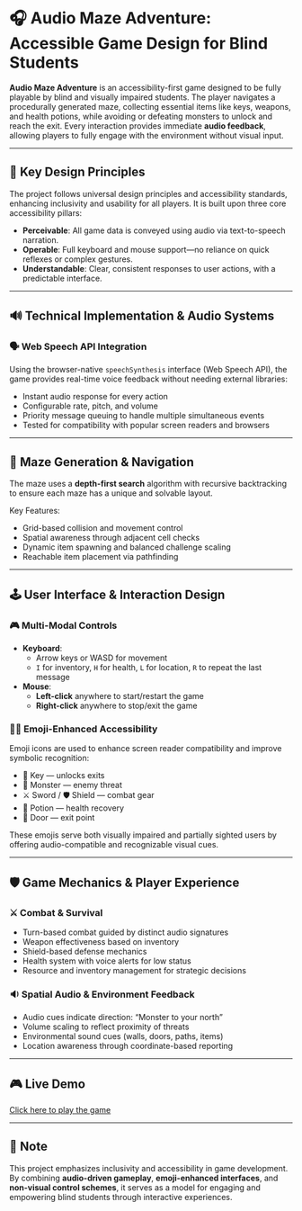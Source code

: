 # 🎧 Audio Maze Adventure: Accessible Game Design for Blind Students

**Audio Maze Adventure** is an accessibility-first game designed to be fully playable by blind and visually impaired students. The player navigates a procedurally generated maze, collecting essential items like keys, weapons, and health potions, while avoiding or defeating monsters to unlock and reach the exit. Every interaction provides immediate **audio feedback**, allowing players to fully engage with the environment without visual input.

---

## 🧩 Key Design Principles

The project follows universal design principles and accessibility standards, enhancing inclusivity and usability for all players. It is built upon three core accessibility pillars:

- **Perceivable**: All game data is conveyed using audio via text-to-speech narration.
- **Operable**: Full keyboard and mouse support—no reliance on quick reflexes or complex gestures.
- **Understandable**: Clear, consistent responses to user actions, with a predictable interface.

---

## 🔊 Technical Implementation & Audio Systems

### 🗣️ Web Speech API Integration

Using the browser-native `speechSynthesis` interface (Web Speech API), the game provides real-time voice feedback without needing external libraries:

- Instant audio response for every action
- Configurable rate, pitch, and volume
- Priority message queuing to handle multiple simultaneous events
- Tested for compatibility with popular screen readers and browsers

---

## 🧭 Maze Generation & Navigation

The maze uses a **depth-first search** algorithm with recursive backtracking to ensure each maze has a unique and solvable layout.

Key Features:
- Grid-based collision and movement control
- Spatial awareness through adjacent cell checks
- Dynamic item spawning and balanced challenge scaling
- Reachable item placement via pathfinding

---

## 🕹️ User Interface & Interaction Design

### 🎮 Multi-Modal Controls

- **Keyboard**:
  - Arrow keys or WASD for movement
  - `I` for inventory, `H` for health, `L` for location, `R` to repeat the last message
- **Mouse**:
  - **Left-click** anywhere to start/restart the game
  - **Right-click** anywhere to stop/exit the game

### 🧑‍🦯 Emoji-Enhanced Accessibility

Emoji icons are used to enhance screen reader compatibility and improve symbolic recognition:

- 🔑 Key — unlocks exits  
- 👾 Monster — enemy threat  
- ⚔️ Sword / 🛡️ Shield — combat gear  
- 🧪 Potion — health recovery  
- 🚪 Door — exit point

These emojis serve both visually impaired and partially sighted users by offering audio-compatible and recognizable visual cues.

---

## 🛡️ Game Mechanics & Player Experience

### ⚔️ Combat & Survival

- Turn-based combat guided by distinct audio signatures
- Weapon effectiveness based on inventory
- Shield-based defense mechanics
- Health system with voice alerts for low status
- Resource and inventory management for strategic decisions

### 🔉 Spatial Audio & Environment Feedback

- Audio cues indicate direction: “Monster to your north”
- Volume scaling to reflect proximity of threats
- Environmental sound cues (walls, doors, paths, items)
- Location awareness through coordinate-based reporting

---

## 🎮 Live Demo

[Click here to play the game](https://audio-maze-adventure.vercel.app/)


---

## 📌 Note

This project emphasizes inclusivity and accessibility in game development. By combining **audio-driven gameplay**, **emoji-enhanced interfaces**, and **non-visual control schemes**, it serves as a model for engaging and empowering blind students through interactive experiences.

